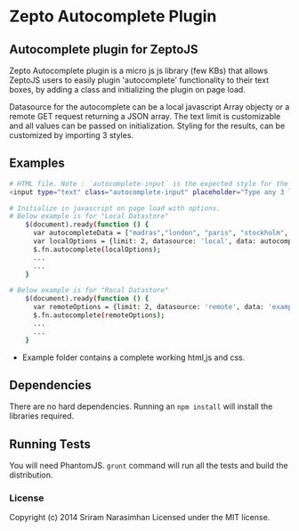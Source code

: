 # Zepto Autocomplete Plugin

## Autocomplete plugin for ZeptoJS

Zepto Autocomplete plugin is a micro js js library (few KBs) that allows ZeptoJS users to easily plugin 'autocomplete' functionality to their text boxes, by adding a class and initializing the plugin on page load.

Datasource for the autocomplete can be a local javascript Array objecty or a remote GET request returning a JSON array. The text limit is customizable and all values can be passed on initialization. Styling for the results, can be customized by importing 3 styles.

## Examples

```bash
# HTML file. Note : `autocomplete-input` is the expected style for the input field, that needs to auto-completed.
<input type="text" class="autocomplete-input" placeholder="Type any 3 letters here ...">

# Initialize in javascript on page load with options.
# Below example is for "Local Datastore"
    $(document).ready(function () {
      var autocompleteData = ["madras","london", "paris", "stockholm", "delhi", "madrid", "madurai"];
      var localOptions = {limit: 2, datasource: 'local', data: autocompleteData};
      $.fn.autocomplete(localOptions);
      ...
      ...
    }

# Below example is for "Rocal Datastore"
    $(document).ready(function () {
      var remoteOptions = {limit: 2, datasource: 'remote', data: 'example.json?keyword='};
      $.fn.autocomplete(remoteOptions);
      ...
      ...
    }
```
* Example folder contains a complete working html,js and css.

## Dependencies
There are no hard dependencies. Running an `npm install` will install the libraries required.

## Running Tests
You will need PhantomJS. `grunt` command will run all the tests and build the distribution.

### License
Copyright (c) 2014 Sriram Narasimhan
Licensed under the MIT license.